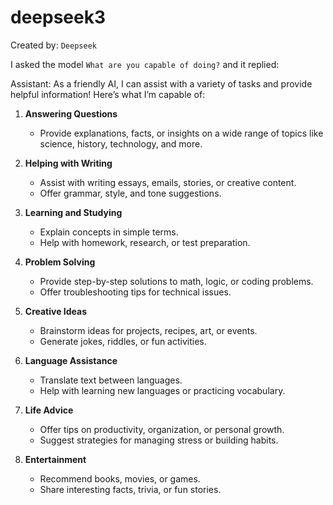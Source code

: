 # deepseek3

Created by: `Deepseek`

I asked the model `What are you capable of doing?` and it replied:

Assistant: As a friendly AI, I can assist with a variety of tasks and provide helpful information! Here’s what I’m capable of:

1. **Answering Questions**
   - Provide explanations, facts, or insights on a wide range of topics like science, history, technology, and more.

2. **Helping with Writing**
   - Assist with writing essays, emails, stories, or creative content.
   - Offer grammar, style, and tone suggestions.

3. **Learning and Studying**
   - Explain concepts in simple terms.
   - Help with homework, research, or test preparation.

4. **Problem Solving**
   - Provide step-by-step solutions to math, logic, or coding problems.
   - Offer troubleshooting tips for technical issues.

5. **Creative Ideas**
   - Brainstorm ideas for projects, recipes, art, or events.
   - Generate jokes, riddles, or fun activities.

6. **Language Assistance**
   - Translate text between languages.
   - Help with learning new languages or practicing vocabulary.

7. **Life Advice**
   - Offer tips on productivity, organization, or personal growth.
   - Suggest strategies for managing stress or building habits.

8. **Entertainment**
   - Recommend books, movies, or games.
   - Share interesting facts, trivia, or fun stories.
